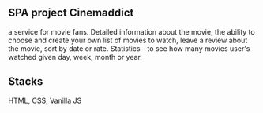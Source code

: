 ## SPA project Cinemaddict

a service for movie fans. Detailed information about the movie, the ability to choose and create your own list of movies to watch, leave a review about the movie, sort by date or rate. Statistics - to see how many movies user's watched given day, week, month or year. 

## Stacks
HTML, CSS, Vanilla JS



